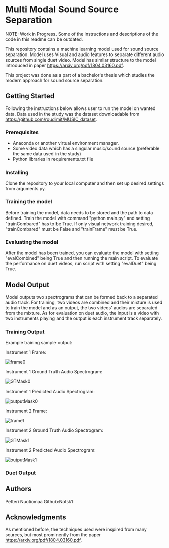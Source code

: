 # Multi Modal Sound Source Separation 

NOTE: Work in Progress. Some of the instructions and descriptions of the code in this readme can be outdated. 

This repository contains a machine learning model used for sound source separation. Model uses Visual and audio features to separate different audio sources from single duet video. Model has similar structure to the model introduced in paper https://arxiv.org/pdf/1804.03160.pdf.  

This project was done as a part of a bachelor's thesis which studies the modern approach for sound source separation. 

## Getting Started 

Following the instructions below allows user to run the model on wanted data. Data used in the study was the dataset downloadable from 
https://github.com/roudimit/MUSIC_dataset. 

### Prerequisites 

- Anaconda or another virtual environment manager. 
- Some video data which has a singular music/sound source (preferable the same data used in the study) 
- Python libraries in requirements.txt file 

### Installing 

Clone the repository to your local computer and then set up desired settings from arguments.py.  

### Training the model 

Before training the model, data needs to be stored and the path to data defined. Train the model with command "python main.py" and setting "trainCombared" has to be True. If only visual network training desired, "trainCombared" must be False and "trainFrame" must be True. 

### Evaluating the model 

After the model has been trained, you can evaluate the model with setting "evalCombined" being True and then running the main script. To evaluate the performance on duet videos, run script with setting "evalDuet" being True. 

## Model Output 

Model outputs two spectrograms that can be formed back to a separated audio track. For training, two videos are combined and their mixture is used to train the model and as an output, the two videos' audios are separated from the mixture. As for evaluation on duet audio, the input is a video with two instruments playing and the output is each instrument track separately. 

### Training Output 

Example training sample output: 

Instrument 1 Frame: 

![frame0](https://user-images.githubusercontent.com/66205961/216768730-4493b26f-9d1a-45ed-8bb8-8c0f8f790fef.png) 

Instrument 1 Ground Truth Audio Spectrogram: 

![GTMask0](https://user-images.githubusercontent.com/66205961/216768765-0267bf45-459e-443f-9e1e-ca668e831cd4.png) 

Instrument 1 Predicted Audio Spectrogram: 

![outputMask0](https://user-images.githubusercontent.com/66205961/216768912-f9cda656-a610-4ef0-aa15-91f3bf5ea549.png) 

Instrument 2 Frame: 

![frame1](https://user-images.githubusercontent.com/66205961/216768802-1fff3aab-b674-4599-bbfb-1967e8d10e04.png) 

Instrument 2 Ground Truth Audio Spectrogram: 

![GTMask1](https://user-images.githubusercontent.com/66205961/216768845-186f9157-fcd5-4378-aceb-f1bdb60fbb5f.png) 

Instrument 2 Predicted Audio Spectrogram: 

![outputMask1](https://user-images.githubusercontent.com/66205961/216768848-7909e83e-5aab-450a-b251-3f9f55be0ad7.png) 

### Duet Output 

## Authors 

Petteri Nuotiomaa Github:Notsk1

## Acknowledgments 

As mentioned before, the techniques used were inspired from many sources, but most prominently from the paper https://arxiv.org/pdf/1804.03160.pdf.
